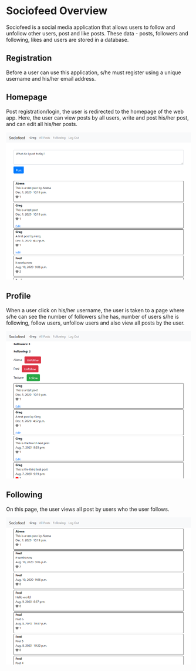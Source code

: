 # Sociofeed Overview

Sociofeed is a social media application that allows users to follow and unfollow other users, post and like posts. These data - posts, followers and following, likes and users are stored in a database.

## Registration

Before a user can use this application, s/he must register using a unique username and his/her email address.

## Homepage

Post registration/login, the user is redirected to the homepage of the web app. Here, the user can view posts by all users, write and post his/her post, and can edit all his/her posts.

![Homepage](readme_assets/sociofeed_homepage.png)

## Profile

When a user click on his/her username, the user is taken to a page where s/he can see the number of followers s/he has, number of users s/he is following, follow users, unfollow users and also view all posts by the user.

![Profile](readme_assets/sociofeed_profile.png)

## Following

On this page, the user views all post by users who the user follows.

![Following](readme_assets/sociofeed_following.png)


